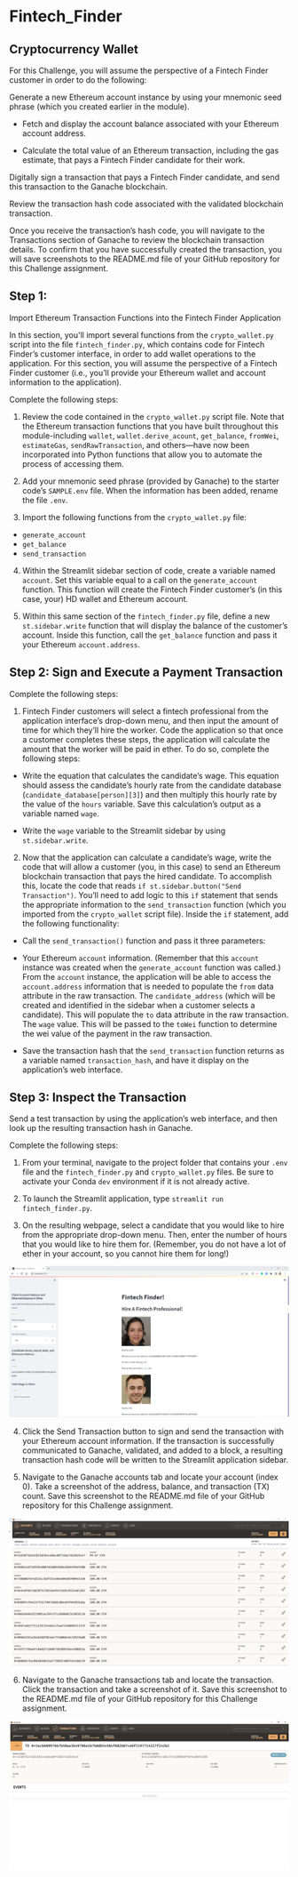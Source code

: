 # Fintech_Finder
## Cryptocurrency Wallet

For this Challenge, you will assume the perspective of a Fintech Finder
customer in order to do the following:

Generate a new Ethereum account instance by using your mnemonic seed phrase
(which you created earlier in the module).

* Fetch and display the account balance associated with your Ethereum account
address.

* Calculate the total value of an Ethereum transaction, including the gas
estimate, that pays a Fintech Finder candidate for their work.

Digitally sign a transaction that pays a Fintech Finder candidate, and send
this transaction to the Ganache blockchain.

Review the transaction hash code associated with the validated blockchain transaction.

Once you receive the transaction’s hash code, you will navigate to the Transactions
section of Ganache to review the blockchain transaction details. To confirm that
you have successfully created the transaction, you will save screenshots to the
README.md file of your GitHub repository for this Challenge assignment.

## Step 1:
Import Ethereum Transaction Functions into the Fintech Finder Application

In this section, you'll import several functions from the `crypto_wallet.py`
script into the file `fintech_finder.py`, which contains code for Fintech
Finder’s customer interface, in order to add wallet operations to the
application. For this section, you will assume the perspective of a Fintech
Finder customer (i.e., you’ll provide your Ethereum wallet and account
information to the application).

Complete the following steps:

1. Review the code contained in the `crypto_wallet.py` script file. Note that
the Ethereum transaction functions that you have built throughout this
module-including `wallet`, `wallet.derive_acount`, `get_balance`, `fromWei`,
`estimateGas`, `sendRawTransaction`, and others&mdash;have now been
incorporated into Python functions that allow you to automate the process of
accessing them.

2. Add your mnemonic seed phrase (provided by Ganache) to the starter code’s `SAMPLE.env` file.
When the information has been added, rename the file `.env`.

3. Import the following functions from the `crypto_wallet.py` file:

* `generate_account`
* `get_balance`
* `send_transaction`

4. Within the Streamlit sidebar section of code, create a variable named
`account`. Set this variable equal to a call on the `generate_account`
function. This function will create the Fintech Finder customer’s (in this
case, your) HD wallet and Ethereum account.

5. Within this same section of the `fintech_finder.py` file, define a
new `st.sidebar.write` function that will display the balance of the
customer’s account. Inside this function, call the `get_balance` function
and pass it your Ethereum `account.address`.

## Step 2: Sign and Execute a Payment Transaction

Complete the following steps:

1. Fintech Finder customers will select a fintech professional from the
application interface’s drop-down menu, and then input the amount of time for
which they’ll hire the worker. Code the application so that once a customer
completes these steps, the application will calculate the amount that the
worker will be paid in ether. To do so, complete the following steps:

 * Write the equation that calculates the candidate’s wage. This equation
 should assess the candidate’s hourly rate from the candidate database
 (`candidate_database[person][3]`) and then multiply this hourly rate by
 the value of the `hours` variable. Save this calculation’s output as a
 variable named `wage`.

 * Write the `wage` variable to the Streamlit sidebar by
 using `st.sidebar.write`.

2. Now that the application can calculate a candidate’s wage, write the code
that will allow a customer (you, in this case) to send an Ethereum blockchain
transaction that pays the hired candidate. To accomplish this, locate the
code that reads `if st.sidebar.button("Send Transaction")`. You’ll need to
add logic to this `if` statement that sends the appropriate information to
the `send_transaction` function (which you imported from the `crypto_wallet`
script file). Inside the `if` statement, add the following functionality:

* Call the `send_transaction()` function and pass it three parameters:
 - Your Ethereum `account` information. (Remember that this `account`
 instance was created when the `generate_account` function was called.)
 From the `account` instance, the application will be able to access the
 `account.address` information that is needed to populate the `from` data
 attribute in the raw transaction.
 The `candidate_address` (which will be created and identified in the
 sidebar when a customer selects a candidate). This will populate the `to`
 data attribute in the raw transaction.
 The `wage` value. This will be passed to the `toWei` function to
 determine the wei value of the payment in the raw transaction.

 * Save the transaction hash that the `send_transaction` function returns
as a variable named `transaction_hash`, and have it display on the
application’s web interface.

## Step 3: Inspect the Transaction

Send a test transaction by using the application’s web interface, and then
look up the resulting transaction hash in Ganache.

Complete the following steps:

1. From your terminal, navigate to the project folder that contains
your `.env` file and the `fintech_finder.py` and `crypto_wallet.py` files.
Be sure to activate your Conda `dev` environment if it is not already active.

2. To launch the Streamlit application,
type `streamlit run fintech_finder.py`.

3. On the resulting webpage, select a candidate that you would like to hire
from the appropriate drop-down menu. Then, enter the number of hours that you
would like to hire them for. (Remember, you do not have a lot of ether in
your account, so you cannot hire them for long!)

![Streamlit Fintech Finder interface](https://github.com/HilaryWillis/Fintech_Finder/blob/main/Starter_Code/Images/Screenshot%20(51).png)

4. Click the Send Transaction button to sign and send the transaction with
your Ethereum account information. If the transaction is successfully
communicated to Ganache, validated, and added to a block,
a resulting transaction hash code will be written to the Streamlit
application sidebar.

5. Navigate to the Ganache accounts tab and locate your account (index 0).
Take a screenshot of the address, balance, and transaction (TX) count.
Save this screenshot to the README.md file of your GitHub repository for
this Challenge assignment.

![Ganache Accounts Tab](https://github.com/HilaryWillis/Fintech_Finder/blob/main/Starter_Code/Images/Screenshot%20(52).png)

6. Navigate to the Ganache transactions tab and locate the transaction.
Click the transaction and take a screenshot of it.
Save this screenshot to the README.md file of your GitHub repository for
this Challenge assignment.

![Ganache Transactions Tab](https://github.com/HilaryWillis/Fintech_Finder/blob/main/Starter_Code/Images/Screenshot%20(50).png)

